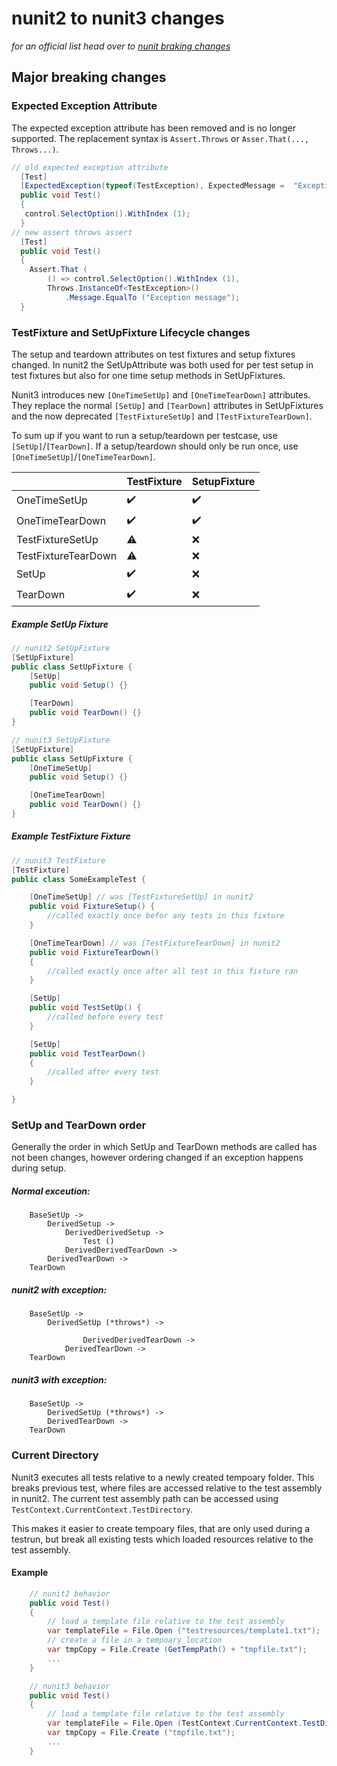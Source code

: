 
# nunit2 to nunit3 changes

_for an official list head over to [nunit braking changes](https://github.com/nunit/docs/wiki/Breaking-Changes)_

## Major breaking changes


### Expected Exception Attribute

The expected exception attribute has been removed and is no longer supported.
The replacement syntax is `Assert.Throws` or `Asser.That(..., Throws...)`.

```csharp
// old expected exception attribute
  [Test]
  [ExpectedException(typeof(TestException), ExpectedMessage =  "Exception message")]
  public void Test()
  {  
   control.SelectOption().WithIndex (1); 
  }
// new assert throws assert
  [Test]
  public void Test()
  {  
    Assert.That (
        () => control.SelectOption().WithIndex (1), 
        Throws.InstanceOf<TestException>()
            .Message.EqualTo ("Exception message");
  }    

```

### TestFixture and SetUpFixture Lifecycle changes

The setup and teardown attributes on test fixtures and setup fixtures changed. In nunit2
the SetUpAttribute was both used for per test setup in test fixtures but also for one time setup methods in SetUpFixtures.

Nunit3 introduces new `[OneTimeSetUp]` and `[OneTimeTearDown]` attributes. They replace the normal `[SetUp]` and `[TearDown]` attributes in SetUpFixtures 
and the now deprecated `[TestFixtureSetUp]` and `[TestFixtureTearDown]`.

To sum up if you want to run a setup/teardown per testcase, use `[SetUp]`/`[TearDown]`. If a setup/teardown should only be run once, use `[OneTimeSetUp]`/`[OneTimeTearDown]`.


|     | TestFixture | SetupFixture |
| --- | --- | --- |
| OneTimeSetUp | ✔️ | ✔️ |
| OneTimeTearDown | ✔️ | ✔️ |
| TestFixtureSetUp | ⚠️ | ❌ |
| TestFixtureTearDown | ⚠️ | ❌ |
| SetUp | ✔️ | ❌ |
| TearDown | ✔️ | ❌ |

##### Example SetUp Fixture
```csharp
// nunit2 SetUpFixture
[SetUpFixture]
public class SetUpFixture {
    [SetUp]
    public void Setup() {}

    [TearDown]
    public void TearDown() {}   
} 

// nunit3 SetUpFixture
[SetUpFixture]
public class SetUpFixture {
    [OneTimeSetUp]
    public void Setup() {}

    [OneTimeTearDown]
    public void TearDown() {}
} 

``` 
##### Example TestFixture Fixture

```csharp
// nunit3 TestFixture
[TestFixture]
public class SomeExampleTest {

    [OneTimeSetUp] // was [TestFixtureSetUp] in nunit2
    public void FixtureSetup() {
        //called exactly once befor any tests in this fixture
    }

    [OneTimeTearDown] // was [TestFixtureTearDown] in nunit2
    public void FixtureTearDown() 
    {
        //called exactly once after all test in this fixture ran
    }

    [SetUp]
    public void TestSetUp() {
        //called before every test
    }

    [SetUp]
    public void TestTearDown() 
    {
        //called after every test
    }

} 
```
### SetUp and TearDown order

Generally the order in which SetUp and TearDown methods are called has not been changes, 
however ordering changed if an exception happens during setup.


##### Normal exceution:

```    
    BaseSetUp -> 
        DerivedSetup -> 
            DerivedDerivedSetup -> 
                Test ()
            DerivedDerivedTearDown -> 
        DerivedTearDown -> 
    TearDown
```    
##### nunit2 with exception:
```
    BaseSetUp -> 
        DerivedSetUp (*throws*) -> 
    
                DerivedDerivedTearDown -> 
            DerivedTearDown -> 
    TearDown
```
##### nunit3 with exception:
```
    BaseSetUp -> 
        DerivedSetUp (*throws*) -> 
        DerivedTearDown -> 
    TearDown
```

### Current Directory

Nunit3 executes all tests relative to a newly created tempoary folder. This breaks previous test, where files are accessed relative to the test assembly in nunit2.
The current test assembly path can be accessed using `TestContext.CurrentContext.TestDirectory`.

This makes it easier to create tempoary files, that are only used during a testrun, 
but break all existing tests which loaded resources relative to the test assembly.

#### Example

```csharp
    // nunit2 behavior
    public void Test() 
    {
        // load a template file relative to the test assembly
        var templateFile = File.Open ("testresources/template1.txt");
        // create a file in a tempoary location
        var tmpCopy = File.Create (GetTempPath() + "tmpfile.txt");
        ...
    }

    // nunit3 behavior
    public void Test() 
    {
        // load a template file relative to the test assembly
        var templateFile = File.Open (TestContext.CurrentContext.TestDirectory + "/testresources/template1.txt");
        var tmpCopy = File.Create ("tmpfile.txt");
        ...
    }

```